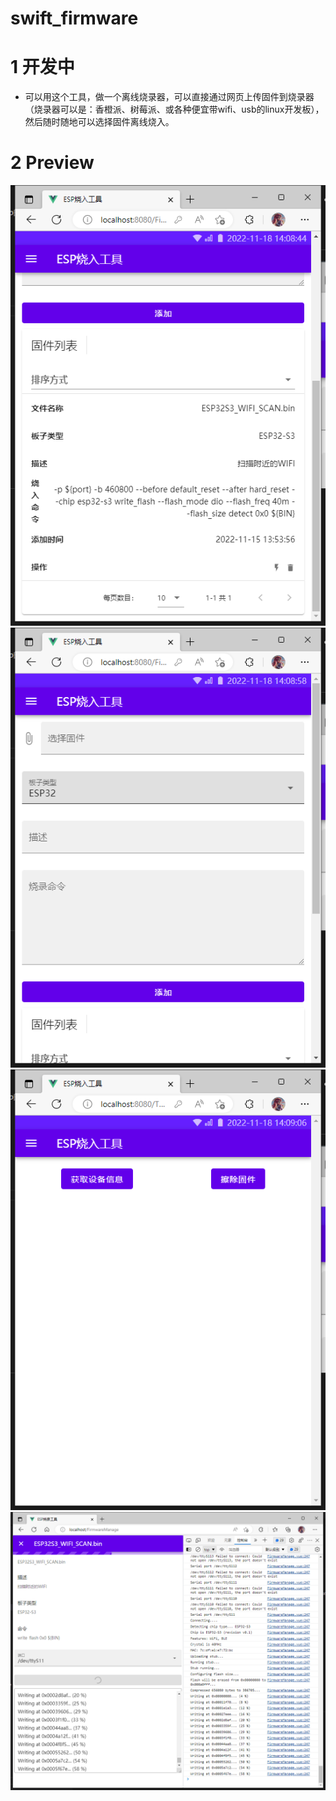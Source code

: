 # swift_firmware
# 1 开发中
* 可以用这个工具，做一个离线烧录器，可以直接通过网页上传固件到烧录器（烧录器可以是：香橙派、树莓派、或各种便宜带wifi、usb的linux开发板），然后随时随地可以选择固件离线烧入。
# 2 Preview


![](1.png)
![](2.png)
![](3.png)
![](4.png)